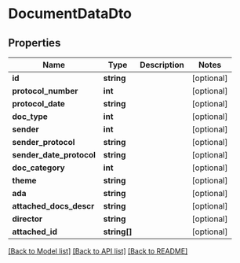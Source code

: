 # DocumentDataDto

## Properties
Name | Type | Description | Notes
------------ | ------------- | ------------- | -------------
**id** | **string** |  | [optional] 
**protocol_number** | **int** |  | [optional] 
**protocol_date** | **string** |  | [optional] 
**doc_type** | **int** |  | [optional] 
**sender** | **int** |  | [optional] 
**sender_protocol** | **string** |  | [optional] 
**sender_date_protocol** | **string** |  | [optional] 
**doc_category** | **int** |  | [optional] 
**theme** | **string** |  | [optional] 
**ada** | **string** |  | [optional] 
**attached_docs_descr** | **string** |  | [optional] 
**director** | **string** |  | [optional] 
**attached_id** | **string[]** |  | [optional] 

[[Back to Model list]](../README.md#documentation-for-models) [[Back to API list]](../README.md#documentation-for-api-endpoints) [[Back to README]](../README.md)


